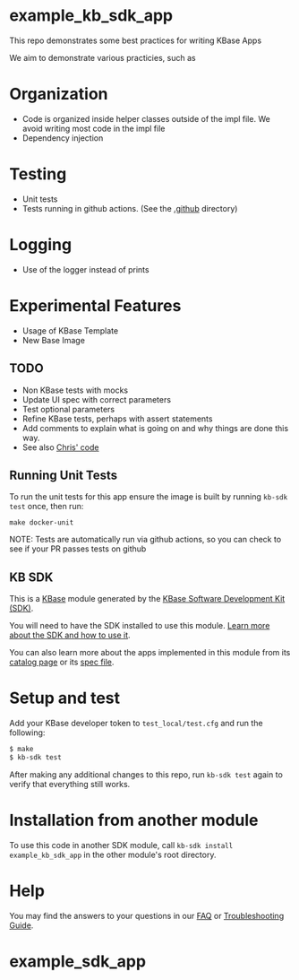 # example_kb_sdk_app

This repo demonstrates some best practices for writing KBase Apps

We aim to demonstrate various practicies, such as

# Organization
* Code is organized inside helper classes outside of the impl file. We avoid writing most code in the impl file
* Dependency injection

# Testing
* Unit tests
* Tests running in github actions. (See the [.github](.github) directory)

# Logging
* Use of the logger instead of prints

# Experimental Features
* Usage of KBase Template
* New Base Image



## TODO

- Non KBase tests with mocks
- Update UI spec with correct parameters
- Test optional parameters
- Refine KBase tests, perhaps with assert statements
- Add comments to explain what is going on and why things are done this way.
- See also [Chris' code][chris-code]

[chris-code]: https://github.com/ModelSEED/MetabolicModelGapfilling/blob/master/lib/MetabolicModelGapfilling/core/basemodule.py

## Running Unit Tests

To run the unit tests for this app ensure the image is built by running
`kb-sdk test` once, then run:
```
make docker-unit
```
NOTE: Tests are automatically run via github actions, so you can check to see if your PR passes tests on github

## KB SDK

This is a [KBase](https://kbase.us) module generated by the
[KBase Software Development Kit (SDK)][kb_sdk].

[kb_sdk]: https://github.com/kbase/kb_sdk

You will need to have the SDK installed to use this module.
[Learn more about the SDK and how to use it](https://kbase.github.io/kb_sdk_docs/).

You can also learn more about the apps implemented in this module from its
[catalog page](https://narrative.kbase.us/#catalog/modules/example_kb_sdk_app)
or its [spec file]($module_name.spec).

# Setup and test

Add your KBase developer token to `test_local/test.cfg` and run the following:

```bash
$ make
$ kb-sdk test
```

After making any additional changes to this repo, run `kb-sdk test` again to
verify that everything still works.

# Installation from another module

To use this code in another SDK module, call
`kb-sdk install example_kb_sdk_app`
in the other module's root directory.

# Help

You may find the answers to your questions in our
[FAQ](https://kbase.github.io/kb_sdk_docs/references/questions_and_answers.html)
or [Troubleshooting Guide][troubleshooting-guide].

# example_sdk_app

[troubleshooting-guide]: https://kbase.github.io/kb_sdk_docs/references/troubleshooting.html
